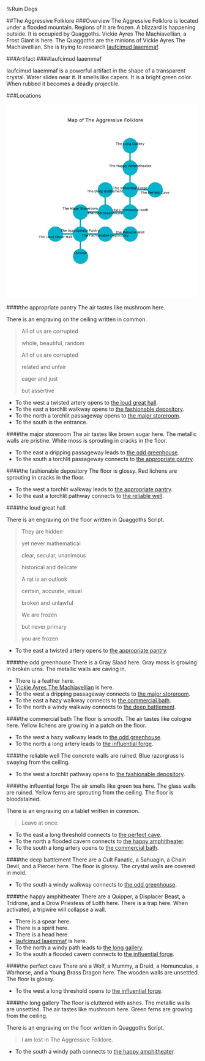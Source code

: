 %Ruin Dogs

##The Aggressive Folklore
###Overview
The Aggressive Folklore is located under a flooded mountain. Regions of it are frozen. A blizzard is happening outside. It is occupied by Quaggoths. <a name="Vickie-Ayres-The-Machiavellian"></a>Vickie Ayres The Machiavellian, a Frost Giant is here. The Quaggoths are the minions of Vickie Ayres The Machiavellian. She  is trying to research [Iaufcimud Iaaemmaf](#Iaufcimud-Iaaemmaf). 



###Artifact
####<a name="Iaufcimud-Iaaemmaf"></a>Iaufcimud Iaaemmaf


Iaufcimud Iaaemmaf is a powerful artifact in the shape of a transparent crystal. Water slides near it. It smells like capers. It is a bright green color. When rubbed it becomes a deadly projectile. 





###Locations


![](../v2/images/The-Aggressive-Folklore.png)

####<a name="the-appropriate-pantry"></a>the appropriate pantry
The air tastes like mushroom here. 

There is an engraving on the ceiling written in common. 

> All of us are corrupted
>
> whole, beautiful, random
>
> All of us are corrupted
>
> related and unfair
>
> eager and just
>
> but assertive
>


* To the west a twisted artery opens to [the loud great hall](#the-loud-great-hall).
* To the east a torchlit walkway opens to [the fashionable depository](#the-fashionable-depository).
* To the north a torchlit passageway opens to [the major storeroom](#the-major-storeroom).
* To the south is the entrance.


####<a name="the-major-storeroom"></a>the major storeroom
The air tastes like brown sugar here. The metallic walls are pristine. White moss is sprouting in cracks in the floor. 



* To the east a dripping passageway leads to [the odd greenhouse](#the-odd-greenhouse).
* To the south a torchlit passageway connects to [the appropriate pantry](#the-appropriate-pantry).


####<a name="the-fashionable-depository"></a>the fashionable depository
The floor is glossy. Red lichens are sprouting in cracks in the floor. 



* To the west a torchlit walkway leads to [the appropriate pantry](#the-appropriate-pantry).
* To the east a torchlit pathway connects to [the reliable well](#the-reliable-well).


####<a name="the-loud-great-hall"></a>the loud great hall


There is an engraving on the floor written in Quaggoths Script. 

> They are hidden
>
> yet never mathematical
>
> clear, secular, unanimous
>
> historical and delicate
>
> A rat is an outlook
>
> certain, accurate, visual
>
> broken and unlawful
>
> We are frozen
>
> but never primary
>
> you are frozen
>


* To the east a twisted artery opens to [the appropriate pantry](#the-appropriate-pantry).


####<a name="the-odd-greenhouse"></a>the odd greenhouse
There is a Gray Slaad here. Gray moss is growing in broken urns. The metallic walls are caving in. 



* There is a feather here.
* [Vickie Ayres The Machiavellian](#Vickie-Ayres-The-Machiavellian) is here.
* To the west a dripping passageway connects to [the major storeroom](#the-major-storeroom).
* To the east a hazy walkway connects to [the commercial bath](#the-commercial-bath).
* To the north a windy walkway connects to [the deep battlement](#the-deep-battlement).


####<a name="the-commercial-bath"></a>the commercial bath
The floor is smooth. The air tastes like cologne here. Yellow lichens are growing in a patch on the floor. 



* To the west a hazy walkway leads to [the odd greenhouse](#the-odd-greenhouse).
* To the north a long artery leads to [the influential forge](#the-influential-forge).


####<a name="the-reliable-well"></a>the reliable well
The concrete walls are ruined. Blue razorgrass is swaying from the ceiling. 



* To the west a torchlit pathway opens to [the fashionable depository](#the-fashionable-depository).


####<a name="the-influential-forge"></a>the influential forge
The air smells like green tea here. The glass walls are ruined. Yellow ferns are sprouting from the ceiling. The floor is bloodstained. 

There is an engraving on a tablet written in common. 

> Leave at once.
>


* To the east a long threshold connects to [the perfect cave](#the-perfect-cave).
* To the north a flooded cavern connects to [the happy amphitheater](#the-happy-amphitheater).
* To the south a long artery opens to [the commercial bath](#the-commercial-bath).


####<a name="the-deep-battlement"></a>the deep battlement
There are a Cult Fanatic, a Sahuagin, a Chain Devil, and a Piercer here. The floor is glossy. The crystal walls are covered in mold. 



* To the south a windy walkway connects to [the odd greenhouse](#the-odd-greenhouse).


####<a name="the-happy-amphitheater"></a>the happy amphitheater
There are a Quipper, a Displacer Beast, a Tridrone, and a Drow Priestess of Lolth here. There is a trap here. When activated, a tripwire will collapse a wall. 



* There is a spear here.
* There is a spirit here.
* There is a head here.
* [Iaufcimud Iaaemmaf](#Iaufcimud-Iaaemmaf) is here.
* To the north a windy path leads to [the long gallery](#the-long-gallery).
* To the south a flooded cavern connects to [the influential forge](#the-influential-forge).


####<a name="the-perfect-cave"></a>the perfect cave
There are a Wolf, a Mummy, a Druid, a Homunculus, a Warhorse, and a Young Brass Dragon here. The wooden walls are unsettled. The floor is glossy. 



* To the west a long threshold opens to [the influential forge](#the-influential-forge).


####<a name="the-long-gallery"></a>the long gallery
The floor is cluttered with ashes. The metallic walls are unsettled. The air tastes like mushroom here. Green ferns are growing from the ceiling. 

There is an engraving on the floor written in Quaggoths Script. 

> I am lost in The Aggressive Folklore.
>


* To the south a windy path connects to [the happy amphitheater](#the-happy-amphitheater).


